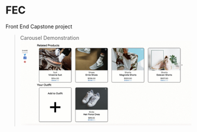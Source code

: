 # FEC
Front End Capstone project
> Carousel Demonstration
> ![](documentation/related-products-gif.gif)